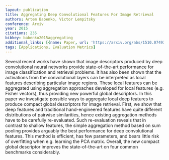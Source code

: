 ```yaml
---
layout: publication
title: Aggregating Deep Convolutional Features For Image Retrieval
authors: Artem Babenko, Victor Lempitsky
conference: Arxiv
year: 2015
citations: 235
bibkey: babenko2015aggregating
additional_links: [{name: Paper, url: 'https://arxiv.org/abs/1510.07493'}]
tags: [Applications, Evaluation Metrics]
---
```

Several recent works have shown that image descriptors produced by deep
convolutional neural networks provide state-of-the-art performance for image
classification and retrieval problems. It has also been shown that the
activations from the convolutional layers can be interpreted as local features
describing particular image regions. These local features can be aggregated
using aggregation approaches developed for local features (e.g. Fisher
vectors), thus providing new powerful global descriptors.
  In this paper we investigate possible ways to aggregate local deep features
to produce compact global descriptors for image retrieval. First, we show that
deep features and traditional hand-engineered features have quite different
distributions of pairwise similarities, hence existing aggregation methods have
to be carefully re-evaluated. Such re-evaluation reveals that in contrast to
shallow features, the simple aggregation method based on sum pooling provides
arguably the best performance for deep convolutional features. This method is
efficient, has few parameters, and bears little risk of overfitting when e.g.
learning the PCA matrix. Overall, the new compact global descriptor improves
the state-of-the-art on four common benchmarks considerably.